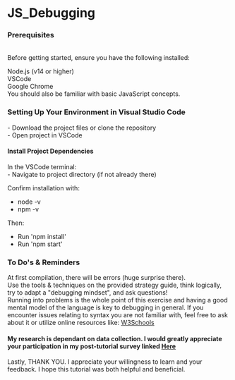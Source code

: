# JS_Debugging
 
<h3>Prerequisites </h3> <br>
Before getting started, ensure you have the following installed:

Node.js (v14 or higher) <br>
VSCode <br>
Google Chrome <br>
You should also be familiar with basic JavaScript concepts. <br>


<h3> Setting Up Your Environment in Visual Studio Code </h3> 
- Download the project files or clone the repository <br>
- Open project in VSCode <br>

<h4> Install Project Dependencies </h4>
In the VSCode terminal: <br>
- Navigate to project directory (if not already there) <br>

Confirm installation with: <br>
- node -v <br>
- npm -v <br>

Then: <br>
- Run 'npm install' <br>
- Run 'npm start'<br>


<h3>To Do's & Reminders</h3>
At first compilation, there will be errors (huge surprise there). <br>
Use the tools & techniques on the provided strategy guide, think logically, try to adapt a "debugging mindset", and ask questions! <br> 
Running into problems is the whole point of this exercise and having a good mental model of the language is key to debugging in general. If you encounter issues relating to syntax you are not familiar with, feel free to ask about it or utilize online resources like: <a href="https://www.w3schools.com/js/default.asp">W3Schools</a> <br> 

<h4>My research is dependant on data collection. I would greatly appreciate your participation in my post-tutorial survey linked <a href="https://forms.gle/s6u9DNC9HMsf8bJ49">Here</a></h4>

Lastly, THANK YOU. I appreciate your willingness to learn and your feedback. I hope this tutorial was both helpful and beneficial. 










